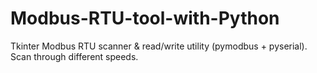 # Modbus-RTU-tool-with-Python
Tkinter Modbus RTU scanner &amp; read/write utility (pymodbus + pyserial). Scan through different speeds.
